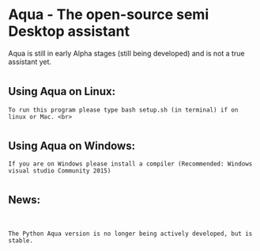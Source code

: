 # <h1> Aqua - The open-source semi Desktop assistant </h1>
Aqua is still in early Alpha stages (still being developed) and is not a true assistant yet.


# <h2> Using Aqua on Linux: </h2> 
    To run this program please type bash setup.sh (in terminal) if on linux or Mac. <br>
 
 
# <h2> Using Aqua on Windows: </h2>
    If you are on Windows please install a compiler (Recommended: Windows visual studio Community 2015)
 
 
# <h2> News: </h2> <br>
    The Python Aqua version is no longer being actively developed, but is stable.
